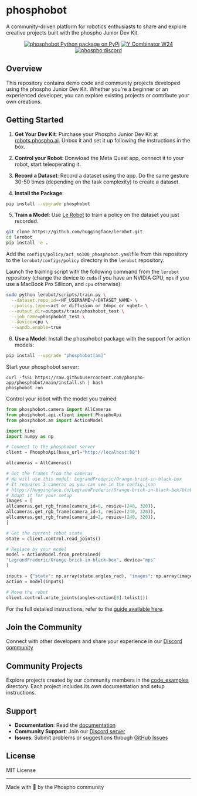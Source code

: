# phosphobot

A community-driven platform for robotics enthusiasts to share and explore creative projects built with the phospho Junior Dev Kit.

<div align="center">

<a href="https://pypi.org/project/phosphobot/"><img src="https://img.shields.io/pypi/v/phosphobot?style=flat-square&label=pypi+phospho" alt="phosphobot Python package on PyPi"></a>
<a href="https://www.ycombinator.com/companies/phospho"><img src="https://img.shields.io/badge/Y%20Combinator-W24-orange?style=flat-square" alt="Y Combinator W24"></a>
<a href="https://discord.gg/cbkggY6NSK"><img src="https://img.shields.io/discord/1106594252043071509" alt="phospho discord"></a>

</div>

## Overview

This repository contains demo code and community projects developed using the phospho Junior Dev Kit. Whether you're a beginner or an experienced developer, you can explore existing projects or contribute your own creations.

## Getting Started

1. **Get Your Dev Kit**: Purchase your Phospho Junior Dev Kit at [robots.phospho.ai](https://robots.phospho.ai). Unbox it and set it up following the instructions in the box.

2. **Control your Robot**: Donwload the Meta Quest app, connect it to your robot, start teleoperating it.

3. **Record a Dataset**: Record a dataset using the app. Do the same gesture 30-50 times (depending on the task complexity) to create a dataset.

4. **Install the Package**:

```bash
pip install --upgrade phosphobot
```

5. **Train a Model**: Use [Le Robot](https://github.com/huggingface/lerobot) to train a policy on the dataset you just recorded.

```bash
git clone https://github.com/huggingface/lerobot.git
cd lerobot
pip install -e .
```

Add the `configs/policy/act_so100_phosphobot.yaml`file from this repository to the `lerobot/configs/policy` directory in the `lerobot` repository.

Launch the training script with the following command from the `lerobot` repository (change the device to `cuda` if you have an NVIDIA GPU, `mps` if you use a MacBook Pro Sillicon, and `cpu` otherwise):

```bash
sudo python lerobot/scripts/train.py \
  --dataset.repo_id=<HF_USERNAME>/<DATASET_NAME> \
  --policy.type=<act or diffusion or tdmpc or vqbet> \
  --output_dir=outputs/train/phoshobot_test \
  --job_name=phosphobot_test \
  --device=cpu \
  --wandb.enable=true
```

6. **Use a Model**:
   Install the phosphobot package with the support for action models:

```bash
pip install --upgrade "phosphobot[am]"
```

Start your phosphobot server:

```
curl -fsSL https://raw.githubusercontent.com/phospho-app/phosphobot/main/install.sh | bash
phosphobot run
```

Control your robot with the model you trained:

```python
from phosphobot.camera import AllCameras
from phosphobot.api.client import PhosphoApi
from phosphobot.am import ActionModel

import time
import numpy as np

# Connect to the phosphobot server
client = PhosphoApi(base_url="http://localhost:80")

allcameras = AllCameras()

# Get the frames from the cameras
# We will use this model: LegrandFrederic/Orange-brick-in-black-box
# It requires 3 cameras as you can see in the config.json
# https://huggingface.co/LegrandFrederic/Orange-brick-in-black-box/blob/main/config.json
# Adapt it for your setup
images = [
allcameras.get_rgb_frame(camera_id=0, resize=(240, 320)),
allcameras.get_rgb_frame(camera_id=1, resize=(240, 320)),
allcameras.get_rgb_frame(camera_id=2, resize=(240, 320)),
]

# Get the current robot state
state = client.control.read_joints()

# Replace by your model
model = ActionModel.from_pretrained(
"LegrandFrederic/Orange-brick-in-black-box", device="mps"
)

inputs = {"state": np.array(state.angles_rad), "images": np.array(images)}
action = model(inputs)

# Move the robot
client.control.write_joints(angles=action[0].tolist())
```

For the full detailed instructions, refer to the [guide available here](https://docs.phospho.ai/learn/ai-models).

## Join the Community

Connect with other developers and share your experience in our [Discord community](https://discord.gg/cbkggY6NSK)

## Community Projects

Explore projects created by our community members in the [code_examples](./code_examples) directory. Each project includes its own documentation and setup instructions.

## Support

- **Documentation**: Read the [documentation](https://docs.phospho.ai)
- **Community Support**: Join our [Discord server](https://discord.gg/cbkggY6NSK)
- **Issues**: Submit problems or suggestions through [GitHub Issues](https://github.com/phospho-app/phosphobot/issues)

## License

MIT License

---

Made with 💚 by the Phospho community
